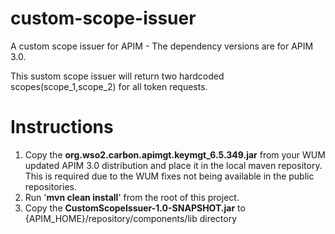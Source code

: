 # custom-scope-issuer
A custom scope issuer for APIM - The dependency versions are for APIM 3.0.

This sustom scope issuer will return two hardcoded scopes(scope_1,scope_2) for all token requests. 

# Instructions

1. Copy the **org.wso2.carbon.apimgt.keymgt_6.5.349.jar** from your WUM updated  APIM 3.0 distribution and place it in the local maven repository. This is required due to the WUM fixes not being available in the public repositories.
2. Run '**mvn clean install**' from the root of this project.
3. Copy the **CustomScopeIssuer-1.0-SNAPSHOT.jar**  to {APIM_HOME}/repository/components/lib directory
